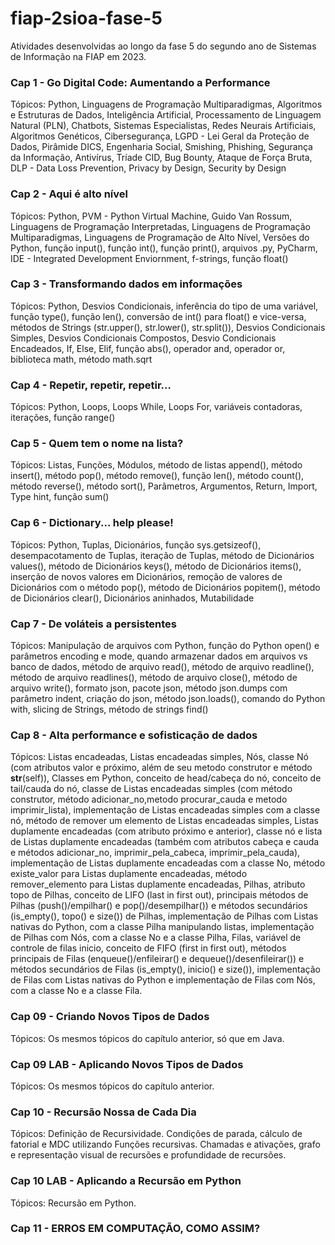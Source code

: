 # fiap-2sioa-fase-5
Atividades desenvolvidas ao longo da fase 5 do segundo ano de Sistemas de Informação na FIAP em 2023.

### Cap 1 - Go Digital Code: Aumentando a Performance
Tópicos: Python, Linguagens de Programação Multiparadigmas, Algoritmos e Estruturas de Dados, Inteligência Artificial, Processamento de Linguagem Natural (PLN), Chatbots, Sistemas Especialistas, Redes Neurais Artificiais, Algoritmos Genéticos, Cibersegurança, LGPD - Lei Geral da Proteção de Dados, Pirâmide DICS, Engenharia Social, Smishing, Phishing, Segurança da Informação, Antivírus, Tríade CID, Bug Bounty, Ataque de Força Bruta, DLP - Data Loss Prevention, Privacy by Design, Security by Design

### Cap 2 - Aqui é alto nível
Tópicos: Python, PVM - Python Virtual Machine, Guido Van Rossum, Linguagens de Programação Interpretadas, Linguagens de Programação Multiparadigmas, Linguagens de Programação de Alto Nível, Versões do Python, função input(), função int(), função print(), arquivos .py, PyCharm, IDE - Integrated Development Enviornment, f-strings, função float()

### Cap 3 - Transformando dados em informações
Tópicos: Python, Desvios Condicionais, inferência do tipo de uma variável, função type(), função len(), conversão de int() para float() e vice-versa, métodos de Strings (str.upper(), str.lower(), str.split()), Desvios Condicionais Simples, Desvios Condicionais Compostos, Desvio Condicionais Encadeados, If, Else, Elif, função abs(), operador and, operador or, biblioteca math, método math.sqrt

### Cap 4 - Repetir, repetir, repetir...
Tópicos: Python, Loops, Loops While, Loops For, variáveis contadoras, iterações, função range()

### Cap 5 - Quem tem o nome na lista?
Tópicos: Listas, Funções, Módulos, método de listas append(), método insert(), método pop(), método remove(), função len(), método count(), método reverse(), método sort(), Parâmetros, Argumentos, Return, Import, Type hint, função sum()

### Cap 6 - Dictionary... help please!
Tópicos: Python, Tuplas, Dicionários, função sys.getsizeof(), desempacotamento de Tuplas, iteração de Tuplas, método de Dicionários values(), método de Dicionários keys(), método de Dicionários items(), inserção de novos valores em Dicionários, remoção de valores de Dicionários com o método pop(), método de Dicionários popitem(), método de Dicionários clear(), Dicionários aninhados, Mutabilidade

### Cap 7 - De voláteis a persistentes
Tópicos: Manipulação de arquivos com Python, função do Python open() e parâmetros encoding e mode, quando armazenar dados em arquivos vs banco de dados, método de arquivo read(), método de arquivo readline(), método de arquivo readlines(), método de arquivo close(), método de arquivo write(), formato json, pacote json, método json.dumps com parâmetro indent, criação do json, método json.loads(), comando do Python with, slicing de Strings, método de strings find()

### Cap 8 - Alta performance e sofisticação de dados
Tópicos: Listas encadeadas, Listas encadeadas simples, Nós, classe Nó (com atributos valor e próximo, além de seu metodo construtor e método __str__(self)), Classes em Python, conceito de head/cabeça do nó, conceito de tail/cauda do nó, classe de Listas encadeadas simples (com método construtor, método adicionar_no,metodo procurar_cauda e metodo imprimir_lista), implementação de Listas encadeadas simples com a classe nó, método de remover um elemento de Listas encadeadas simples, Listas duplamente encadeadas (com atributo próximo e anterior), classe nó e lista de Listas duplamente encadeadas (também com atributos cabeça e cauda e métodos adicionar_no, imprimir_pela_cabeca, imprimir_pela_cauda), implementação de Listas duplamente encadeadas com a classe No, método existe_valor para Listas duplamente encadeadas, método remover_elemento para Listas duplamente encadeadas, Pilhas, atributo topo de Pilhas, conceito de LIFO (last in first out), principais métodos de Pilhas (push()/empilhar() e pop()/desempilhar()) e métodos secundários (is_empty(), topo() e size()) de Pilhas, implementação de Pilhas com Listas nativas do Python, com a classe Pilha manipulando listas, implementação de Pilhas com Nós, com a classe No e a classe Pilha, Filas, variável de controle de filas inicio, conceito de FIFO (first in first out), métodos principais de Filas (enqueue()/enfileirar() e dequeue()/desenfileirar()) e métodos secundários de Filas (is_empty(), inicio() e size()), implementação de Filas com Listas nativas do Python e implementação de Filas com Nós, com a classe No e a classe Fila.

### Cap 09 - Criando Novos Tipos de Dados
Tópicos: Os mesmos tópicos do capítulo anterior, só que em Java.

### Cap 09 LAB - Aplicando Novos Tipos de Dados
Tópicos: Os mesmos tópicos do capítulo anterior.

### Cap 10 - Recursão Nossa de Cada Dia
Tópicos: Definição de Recursividade. Condições de parada, cálculo de fatorial e MDC utilizando Funções recursivas. Chamadas e ativações, grafo e representação visual de recursões e profundidade de recursões.

### Cap 10 LAB - Aplicando a Recursão em Python
Tópicos: Recursão em Python.

### Cap 11 - ERROS EM COMPUTAÇÃO, COMO ASSIM?
